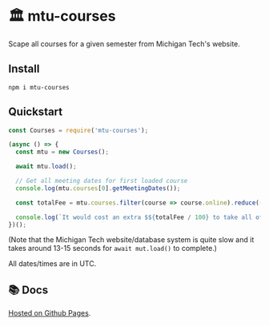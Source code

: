 # 🏛 mtu-courses

Scape all courses for a given semester from Michigan Tech's website.

## Install

`npm i mtu-courses`

## Quickstart

```javascript
const Courses = require('mtu-courses');

(async () => {
  const mtu = new Courses();

  await mtu.load();

  // Get all meeting dates for first loaded course
  console.log(mtu.courses[0].getMeetingDates());

  const totalFee = mtu.courses.filter(course => course.online).reduce((accum, course) => accum + course.fee, 0);

  console.log(`It would cost an extra $${totalFee / 100} to take all offered online courses this semester.`);
})();
```

(Note that the Michigan Tech website/database system is quite slow and it takes around 13-15 seconds for `await mut.load()` to complete.)

All dates/times are in UTC.

## 📚 Docs

[Hosted on Github Pages](https://codetheweb.github.io/mtu-courses/).
